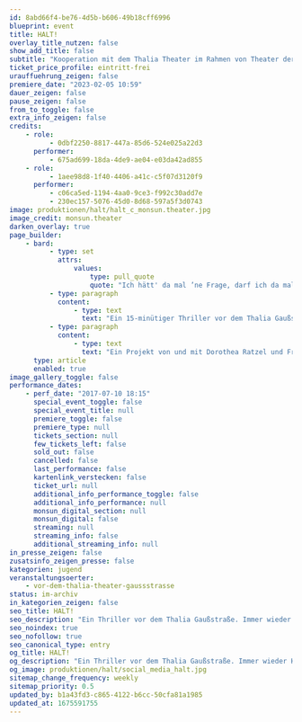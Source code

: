 ```yaml
---
id: 8abd66f4-be76-4d5b-b606-49b18cff6996
blueprint: event
title: HALT!
overlay_title_nutzen: false
show_add_title: false
subtitle: "Kooperation mit dem Thalia Theater im Rahmen von Theater der Welt"
ticket_price_profile: eintritt-frei
urauffuehrung_zeigen: false
premiere_date: "2023-02-05 10:59"
dauer_zeigen: false
pause_zeigen: false
from_to_toggle: false
extra_info_zeigen: false
credits:
    - role:
          - 0dbf2250-8817-447a-85d6-524e025a22d3
      performer:
          - 675ad699-18da-4de9-ae04-e03da42ad855
    - role:
          - 1aee98d8-1f40-4406-a41c-c5f07d3120f9
      performer:
          - c06ca5ed-1194-4aa0-9ce3-f992c30add7e
          - 230ec157-5076-45d0-8d68-597a5f3d0743
image: produktionen/halt/halt_c_monsun.theater.jpg
image_credit: monsun.theater
darken_overlay: true
page_builder:
    - bard:
          - type: set
            attrs:
                values:
                    type: pull_quote
                    quote: "Ich hätt' da mal ’ne Frage, darf ich da mal durch?"
          - type: paragraph
            content:
                - type: text
                  text: "Ein 15-minütiger Thriller vor dem Thalia Gaußstraße. Immer wieder HALT! Einatmen, Ausatmen! Mit unbegreiflicher Schnelligkeit stürzen sich Jugendliche wie Heuschrecken auf die Menschen. Sie gehen auf Wanderschaft nach geeignetem Publikum. Anknüpfend an die vom Theater der Welt eingeladenen Produktion 500 METERS des Paper Tiger Theater Studio aus China, deren Ausgangspunkt Kafkas Text Beim Bau der chinesischen Mauer ist, wird mit diesem Happening durch ein Bombardement von Fragen die Welt auf den Kopf gestellt: Wie groß muss die Angst sein, um eine Mauer zu durchbrechen? Was ist schwerer zu überwinden, die physische oder die geistige Mauer? Von der chinesischen Mauer bis hin zur Elbphilharmonie - Ein Weltwunder nach dem anderen..."
          - type: paragraph
            content:
                - type: text
                  text: "Ein Projekt von und mit Dorothea Ratzel und Francoise Hüsges für Theater der Welt und monsun.theater in Kooperation mit den Schüler*innen des S2 Theaterkurses des Gymnasiums Othmarschen."
      type: article
      enabled: true
image_gallery_toggle: false
performance_dates:
    - perf_date: "2017-07-10 18:15"
      special_event_toggle: false
      special_event_title: null
      premiere_toggle: false
      premiere_type: null
      tickets_section: null
      few_tickets_left: false
      sold_out: false
      cancelled: false
      last_performance: false
      kartenlink_verstecken: false
      ticket_url: null
      additional_info_performance_toggle: false
      additional_info_performance: null
      monsun_digital_section: null
      monsun_digital: false
      streaming: null
      streaming_info: false
      additional_streaming_info: null
in_presse_zeigen: false
zusatsinfo_zeigen_presse: false
kategorien: jugend
veranstaltungsoerter:
    - vor-dem-thalia-theater-gaussstrasse
status: im-archiv
in_kategorien_zeigen: false
seo_title: HALT!
seo_description: "Ein Thriller vor dem Thalia Gaußstraße. Immer wieder HALT! Einatmen, Ausatmen! Mit unbegreiflicher Schnelligkeit stürzen sich Jugendliche auf die Menschen."
seo_noindex: true
seo_nofollow: true
seo_canonical_type: entry
og_title: HALT!
og_description: "Ein Thriller vor dem Thalia Gaußstraße. Immer wieder HALT! Einatmen, Ausatmen! Mit unbegreiflicher Schnelligkeit stürzen sich Jugendliche auf die Menschen."
og_image: produktionen/halt/social_media_halt.jpg
sitemap_change_frequency: weekly
sitemap_priority: 0.5
updated_by: b1a43fd3-c865-4122-b6cc-50cfa81a1985
updated_at: 1675591755
---
```

